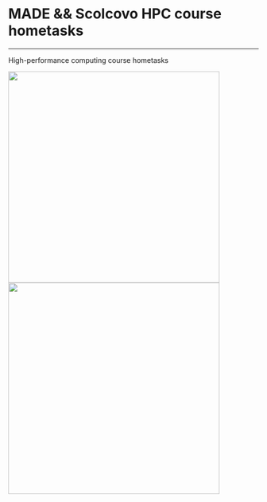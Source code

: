 # MADE && Scolcovo HPC course hometasks
_____
High-performance computing course hometasks


<img src="https://made.mail.ru/img/sharing_large.png" width="425"/> <img src="https://upload.wikimedia.org/wikipedia/commons/thumb/7/78/Logo_of_the_Skolkovo_Foundation.svg/1200px-Logo_of_the_Skolkovo_Foundation.svg.png" width="425"/> 
